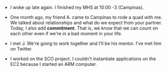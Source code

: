 - I woke up late again. I finished my MHS at 10:00 -3 (Campinas).

- One month ago, my friend A. came to Campinas to rode a quad with me. We talked about relationships and what do we expect from your partner. Today, I also add **commitment**. That is, we know that we can count on each other even if we're in a bad moment in your life.

- I met J. We're going to work together and I'll be his mentor. I've met him on Twitter.

- I worked on the SCO project. I couldn't instantiate applications on the EC2 because I started an ARM computer.
